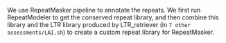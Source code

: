 We use RepeatMasker pipeline to annotate the repeats. We first run RepeatModeler to get the conserved repeat library, 
and then combine this library and the LTR library produced by LTR_retriever (in ```7 other assessments/LAI.sh```)
to create a custom repeat library for RepeatMasker.
